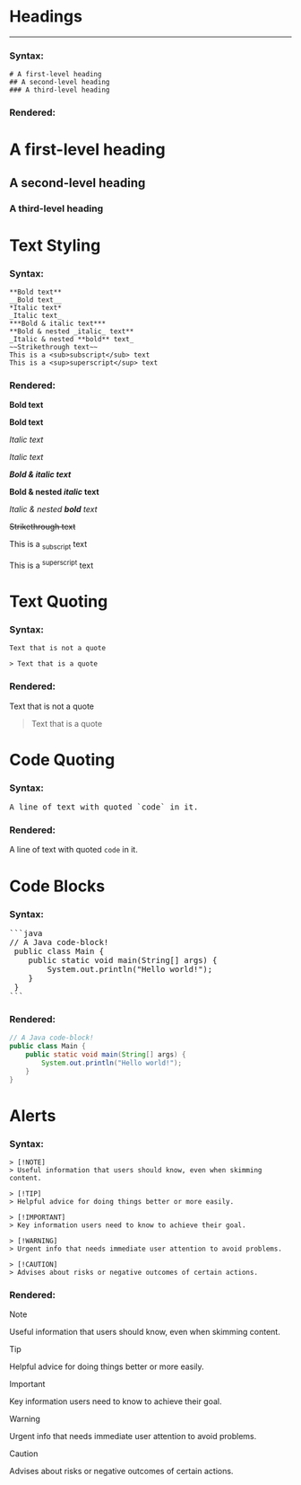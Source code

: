 # Headings

---

### Syntax:

```
# A first-level heading
## A second-level heading
### A third-level heading
```

### Rendered:

# A first-level heading

## A second-level heading

### A third-level heading

# Text Styling

### Syntax:

```
**Bold text**
__Bold text__
*Italic text*
_Italic text_
***Bold & italic text***
**Bold & nested _italic_ text**
_Italic & nested **bold** text_
~~Strikethrough text~~
This is a <sub>subscript</sub> text
This is a <sup>superscript</sup> text
```

### Rendered:

**Bold text**

__Bold text__

*Italic text*

_Italic text_

***Bold & italic text***

**Bold & nested _italic_ text**

_Italic & nested **bold** text_

~~Strikethrough text~~

This is a <sub>subscript</sub> text

This is a <sup>superscript</sup> text

# Text Quoting

### Syntax:

```
Text that is not a quote

> Text that is a quote
```

### Rendered:

Text that is not a quote

> Text that is a quote

# Code Quoting

### Syntax:

<pre>
A line of text with quoted `code` in it.
</pre>

### Rendered:

A line of text with quoted `code` in it.

# Code Blocks

### Syntax:

<pre>
```java
// A Java code-block!
 public class Main {
    public static void main(String[] args) {
        System.out.println("Hello world!");
    }
 }
```
</pre>

### Rendered:

```java
// A Java code-block!
public class Main {
    public static void main(String[] args) {
        System.out.println("Hello world!");
    }
}
```

# Alerts

### Syntax:

```
> [!NOTE]
> Useful information that users should know, even when skimming content.

> [!TIP]
> Helpful advice for doing things better or more easily.

> [!IMPORTANT]
> Key information users need to know to achieve their goal.

> [!WARNING]
> Urgent info that needs immediate user attention to avoid problems.

> [!CAUTION]
> Advises about risks or negative outcomes of certain actions.
```

### Rendered:

> [!NOTE]
> Useful information that users should know, even when skimming content.

> [!TIP]
> Helpful advice for doing things better or more easily.

> [!IMPORTANT]
> Key information users need to know to achieve their goal.

> [!WARNING]
> Urgent info that needs immediate user attention to avoid problems.

> [!CAUTION]
> Advises about risks or negative outcomes of certain actions.

